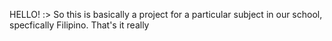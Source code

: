 HELLO! :>
So this is basically a project for a particular subject in our school, specfically Filipino.
That's it really
